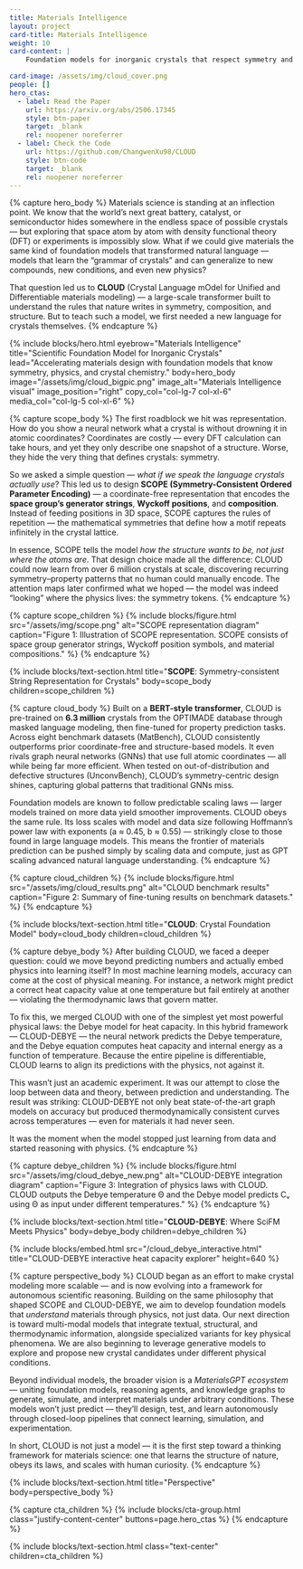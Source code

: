 ```yaml
---
title: Materials Intelligence
layout: project
card-title: Materials Intelligence
weight: 10
card-content: |
    Foundation models for inorganic crystals that respect symmetry and physics.

card-image: /assets/img/cloud_cover.png
people: []
hero_ctas:
  - label: Read the Paper
    url: https://arxiv.org/abs/2506.17345
    style: btn-paper
    target: _blank
    rel: noopener noreferrer
  - label: Check the Code
    url: https://github.com/ChangwenXu98/CLOUD
    style: btn-code
    target: _blank
    rel: noopener noreferrer
---
```


{% capture hero_body %}
Materials science is standing at an inflection point. We know that the world’s next great battery, catalyst, or semiconductor hides somewhere in the endless space of possible crystals — but exploring that space atom by atom with density functional theory (DFT) or experiments is impossibly slow. What if we could give materials the same kind of foundation models that transformed natural language — models that learn the “grammar of crystals” and can generalize to new compounds, new conditions, and even new physics?

That question led us to **CLOUD** (Crystal Language mOdel for Unified and Differentiable materials modeling) — a large-scale transformer built to understand the rules that nature writes in symmetry, composition, and structure. But to teach such a model, we first needed a new language for crystals themselves.
{% endcapture %}

{% include blocks/hero.html
    eyebrow="Materials Intelligence"
    title="Scientific Foundation Model for Inorganic Crystals"
    lead="Accelerating materials design with foundation models that know symmetry, physics, and crystal chemistry."
    body=hero_body
    image="/assets/img/cloud_bigpic.png"
    image_alt="Materials Intelligence visual"
    image_position="right"
    copy_col="col-lg-7 col-xl-6"
    media_col="col-lg-5 col-xl-6"
%}

{% capture scope_body %}
The first roadblock we hit was representation. How do you show a neural network what a crystal is without drowning it in atomic coordinates? Coordinates are costly — every DFT calculation can take hours, and yet they only describe one snapshot of a structure. Worse, they hide the very thing that defines crystals: symmetry.

So we asked a simple question — *what if we speak the language crystals actually use*? This led us to design **SCOPE (Symmetry-Consistent Ordered Parameter Encoding)** — a coordinate-free representation that encodes the **space group’s generator strings**, **Wyckoff positions**, and **composition**. Instead of feeding positions in 3D space, SCOPE captures the rules of repetition — the mathematical symmetries that define how a motif repeats infinitely in the crystal lattice.

In essence, SCOPE tells the model *how the structure wants to be, not just where the atoms are*. That design choice made all the difference: CLOUD could now learn from over 6 million crystals at scale, discovering recurring symmetry–property patterns that no human could manually encode. The attention maps later confirmed what we hoped — the model was indeed “looking” where the physics lives: the symmetry tokens.
{% endcapture %}

{% capture scope_children %}
{% include blocks/figure.html
    src="/assets/img/scope.png"
    alt="SCOPE representation diagram"
    caption="Figure 1: Illustration of SCOPE representation. SCOPE consists of space group generator strings, Wyckoff position symbols, and material compositions."
%}
{% endcapture %}

{% include blocks/text-section.html
    title="**SCOPE**: Symmetry-consistent String Representation for Crystals"
    body=scope_body
    children=scope_children
%}

{% capture cloud_body %}
Built on a **BERT-style transformer**, CLOUD is pre-trained on **6.3 million** crystals from the OPTIMADE database through masked language modeling, then fine-tuned for property prediction tasks. Across eight benchmark datasets (MatBench), CLOUD consistently outperforms prior coordinate-free and structure-based models. It even rivals graph neural networks (GNNs) that use full atomic coordinates — all while being far more efficient. When tested on out-of-distribution and defective structures (UnconvBench), CLOUD’s symmetry-centric design shines, capturing global patterns that traditional GNNs miss.

Foundation models are known to follow predictable scaling laws — larger models trained on more data yield smoother improvements. CLOUD obeys the same rule. Its loss scales with model and data size following Hoffmann’s power law with exponents (a ≈ 0.45, b ≈ 0.55) — strikingly close to those found in large language models. This means the frontier of materials prediction can be pushed simply by scaling data and compute, just as GPT scaling advanced natural language understanding.
{% endcapture %}

{% capture cloud_children %}
{% include blocks/figure.html
    src="/assets/img/cloud_results.png"
    alt="CLOUD benchmark results"
    caption="Figure 2: Summary of fine-tuning results on benchmark datasets."
%}
{% endcapture %}

{% include blocks/text-section.html
    title="**CLOUD**: Crystal Foundation Model"
    body=cloud_body
    children=cloud_children
%}

{% capture debye_body %}
After building CLOUD, we faced a deeper question: could we move beyond predicting numbers and actually embed physics into learning itself? In most machine learning models, accuracy can come at the cost of physical meaning. For instance, a network might predict a correct heat capacity value at one temperature but fail entirely at another — violating the thermodynamic laws that govern matter.

To fix this, we merged CLOUD with one of the simplest yet most powerful physical laws: the Debye model for heat capacity. In this hybrid framework — CLOUD-DEBYE — the neural network predicts the Debye temperature, and the Debye equation computes heat capacity and internal energy as a function of temperature. Because the entire pipeline is differentiable, CLOUD learns to align its predictions with the physics, not against it.

This wasn’t just an academic experiment. It was our attempt to close the loop between data and theory, between prediction and understanding. The result was striking: CLOUD-DEBYE not only beat state-of-the-art graph models on accuracy but produced thermodynamically consistent curves across temperatures — even for materials it had never seen.

It was the moment when the model stopped just learning from data and started reasoning with physics.
{% endcapture %}

{% capture debye_children %}
{% include blocks/figure.html
    src="/assets/img/cloud_debye_new.png"
    alt="CLOUD-DEBYE integration diagram"
    caption="Figure 3: Integration of physics laws with CLOUD. CLOUD outputs the Debye temperature Θ and the Debye model predicts Cᵥ using Θ as input under different temperatures."
%}
{% endcapture %}

{% include blocks/text-section.html
    title="**CLOUD-DEBYE**: Where SciFM Meets Physics"
    body=debye_body
    children=debye_children
%}

{% include blocks/embed.html
    src="/cloud_debye_interactive.html"
    title="CLOUD-DEBYE interactive heat capacity explorer"
    height=640
%}

{% capture perspective_body %}
CLOUD began as an effort to make crystal modeling more scalable — and is now evolving into a framework for autonomous scientific reasoning. Building on the same philosophy that shaped SCOPE and CLOUD-DEBYE, we aim to develop foundation models that *understand* materials through physics, not just data. Our next direction is toward multi-modal models that integrate textual, structural, and thermodynamic information, alongside specialized variants for key physical phenomena. We are also beginning to leverage generative models to explore and propose new crystal candidates under different physical conditions.

Beyond individual models, the broader vision is a *MaterialsGPT ecosystem* — uniting foundation models, reasoning agents, and knowledge graphs to generate, simulate, and interpret materials under arbitrary conditions. These models won’t just predict — they’ll design, test, and learn autonomously through closed-loop pipelines that connect learning, simulation, and experimentation.

In short, CLOUD is not just a model — it is the first step toward a thinking framework for materials science: one that learns the structure of nature, obeys its laws, and scales with human curiosity.
{% endcapture %}

{% include blocks/text-section.html
    title="Perspective"
    body=perspective_body
%}

{% capture cta_children %}
{% include blocks/cta-group.html
    class="justify-content-center"
    buttons=page.hero_ctas
%}
{% endcapture %}

{% include blocks/text-section.html
    class="text-center"
    children=cta_children
%}

